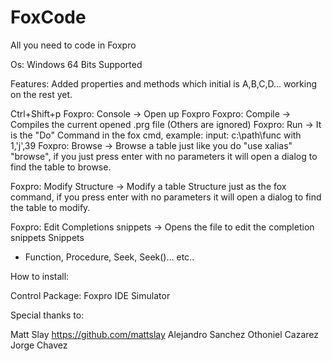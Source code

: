 FoxCode
=======
All you need to code in Foxpro

Os: Windows 64 Bits Supported


Features:
Added properties and methods which initial is A,B,C,D... 
working on the rest yet.

Ctrl+Shift+p
Foxpro: Console
  -> Open up Foxpro
Foxpro: Compile
  -> Compiles the current opened .prg file (Others are ignored)
Foxpro: Run
  -> It is the "Do" Command in the fox cmd, example:
       input:       c:\path\func with 1,'j',39
Foxpro: Browse
  -> Browse a table just like you do "use xalias" "browse", if you just press enter with no parameters it will open a dialog to find  the table to browse.

Foxpro: Modify Structure
  -> Modify a table Structure just as the fox command, if you press enter with no parameters it will open a dialog to find the table to modify.

Foxpro: Edit Completions snippets
  -> Opens the file to edit the completion snippets
Snippets
   - Function, Procedure, Seek, Seek()... etc..

How to install:

Control Package: Foxpro IDE Simulator


Special thanks to:

Matt Slay                      https://github.com/mattslay
Alejandro Sanchez
Othoniel Cazarez
Jorge Chavez
